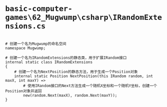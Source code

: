 # `basic-computer-games\62_Mugwump\csharp\IRandomExtensions.cs`

```

# 创建一个名为Mugwump的命名空间
namespace Mugwump;

# 创建一个名为IRandomExtensions的静态类，用于扩展IRandom接口
internal static class IRandomExtensions
{
    # 创建一个名为NextPosition的静态方法，用于生成一个Position对象
    internal static Position NextPosition(this IRandom random, int maxX, int maxY) =>
        # 使用IRandom接口的Next方法生成一个随机X坐标和一个随机Y坐标，创建一个Position对象并返回
        new(random.Next(maxX), random.Next(maxY));
}

```